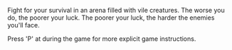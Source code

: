 Fight for your survival in an arena filled with vile creatures.  The worse you do, the poorer your luck.  The poorer your luck, the harder the enemies you'll face.

Press 'P' at during the game for more explicit game instructions.